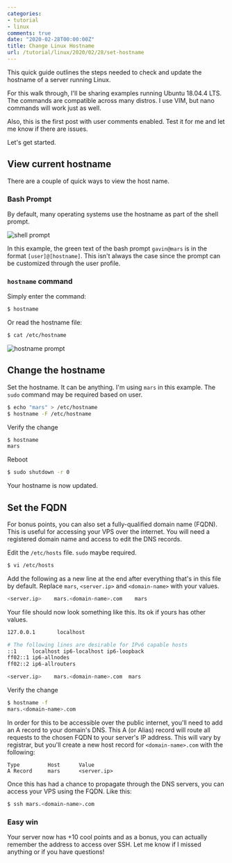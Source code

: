 ```yaml
---
categories:
- tutorial
- linux
comments: true
date: "2020-02-28T00:00:00Z"
title: Change Linux Hostname
url: /tutorial/linux/2020/02/28/set-hostname
---
```


This quick guide outlines the steps needed to check and update the hostname of a server running Linux. 
<!--more-->

For this walk through, I'll be sharing examples running Ubuntu 18.04.4 LTS. The commands are compatible across many distros. I use VIM, but nano commands will work just as well.

Also, this is the first post with user comments enabled. Test it for me and let me know if there are issues. 

Let's get started.

## View current hostname

There are a couple of quick ways to view the host name.

### Bash Prompt

By default, many operating systems use the hostname as part of the shell prompt.

![shell prompt](/assets/img/set-hostname-01.png)

In this example, the green text of the bash prompt `gavin@mars` is in the format `[user]@[hostname]`. This isn't always the case since the prompt can be customized through the user profile.

### `hostname` command

Simply enter the command: 

```bash
$ hostname
```

Or read the hostname file:

```bash
$ cat /etc/hostname
```

![hostname prompt](/assets/img/set-hostname-02.png)

## Change the hostname

Set the hostname. It can be anything. I'm using `mars` in this example. The `sudo` command may be required based on user.

```bash
$ echo "mars" > /etc/hostname  
$ hostname -F /etc/hostname
```
Verify the change

```bash
$ hostname
mars
``` 

Reboot

```bash
$ sudo shutdown -r 0
```

Your hostname is now updated. 


## Set the FQDN

For bonus points, you can also set a fully-qualified domain name (FQDN). This is useful for accessing your VPS over the internet. You will need a registered domain name and access to edit the DNS records.

Edit the `/etc/hosts` file. `sudo` maybe required.

```bash
$ vi /etc/hosts
```

Add the following as a new line at the end after everything that's in this file by default. Replace `mars`, `<server.ip>` and `<domain-name>` with your values.

 ```bash
<server.ip>    mars.<domain-name>.com    mars
```

Your file should now look something like this. Its ok if yours has other values.

```bash
127.0.0.1       localhost

# The following lines are desirable for IPv6 capable hosts
::1     localhost ip6-localhost ip6-loopback
ff02::1 ip6-allnodes
ff02::2 ip6-allrouters

<server.ip>    mars.<domain-name>.com  mars
```

Verify the change

```bash
$ hostname -f
mars.<domain-name>.com
```

In order for this to be accessible over the public internet, you'll need to add an A record to your domain's DNS. This A (or Alias) record will route all requests to the chosen FQDN to your server's IP address. This will vary by registrar, but you'll create a new host record for `<domain-name>.com` with the following:

 ```
 Type         Host      Value
 A Record     mars      <server.ip>
 ```

Once this has had a chance to propagate through the DNS servers, you can access your VPS using the FQDN. Like this:

 ```bash
$ ssh mars.<domain-name>.com
 ```
 
### Easy win

Your server now has +10 cool points and as a bonus, you can actually remember the address to access over SSH. Let me know if I missed anything or if you have questions!
